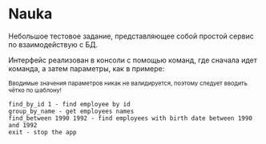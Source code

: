 # Nauka

Небольшое тестовое задание, представляющее собой простой сервис по взаимодействую с БД.

Интерфейс реализован в консоли с помощью команд, где сначала идет команда, а затем параметры, как в примере:

<small>Вводимые значения параметров никак не валидируется, поэтому следует вводить чётко по шаблону!</small>
```
find_by_id 1 - find employee by id
group_by_name - get employees names
find_between 1990 1992 - find employees with birth date between 1990 and 1992
exit - stop the app
```